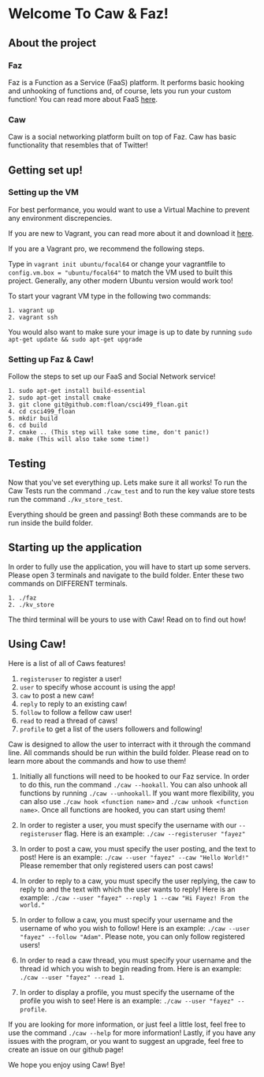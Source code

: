 # Welcome To Caw & Faz! 

## About the project

### Faz

Faz is a Function as a Service (FaaS) platform. It performs basic hooking and unhooking of functions and, of course, lets you run your custom function! You can read more about FaaS [here](https://en.wikipedia.org/wiki/Function_as_a_service).

### Caw 

Caw is a social networking platform built on top of Faz. Caw has basic functionality that resembles that of Twitter! 

## Getting set up! 

### Setting up the VM

For best performance, you would want to use a Virtual Machine to prevent any environment discrepencies. 

If you are new to Vagrant, you can read more about it and download it [here](https://www.vagrantup.com/intro).

If you are a Vagrant pro, we recommend the following steps. 

Type in `vagrant init ubuntu/focal64` or change your vagrantfile to `config.vm.box = "ubuntu/focal64"` to match the VM used to built this project. Generally, any other modern Ubuntu version would work too! 

To start your vagrant VM type in the following two commands: 
```
1. vagrant up 
2. vagrant ssh
```

You would also want to make sure your image is up to date by running `sudo apt-get update && sudo apt-get upgrade`

### Setting up Faz & Caw! 

Follow the steps to set up our FaaS and Social Network service! 
```
1. sudo apt-get install build-essential
2. sudo apt-get install cmake
3. git clone git@github.com:floan/csci499_floan.git
4. cd csci499_floan
5. mkdir build
6. cd build
7. cmake .. (This step will take some time, don't panic!)
8. make (This will also take some time!)
```


## Testing 

Now that you've set everything up. Lets make sure it all works! To run the Caw Tests run the command `./caw_test` and to run the key value store tests run the command `./kv_store_test`. 

Everything should be green and passing! Both these commands are to be run inside the build folder. 

## Starting up the application 

In order to fully use the application, you will have to start up some servers. Please open 3 terminals and navigate to the build folder. Enter these two commands on DIFFERENT terminals. 

```
1. ./faz
2. ./kv_store
```

The third terminal will be yours to use with Caw! Read on to find out how! 

## Using Caw! 

Here is a list of all of Caws features!

1. `registeruser` to register a user!
2. `user` to specify whose account is using the app! 
3. `caw` to post a new caw!
4. `reply` to reply to an existing caw!
5. `follow` to follow a fellow caw user!
6. `read` to read a thread of caws! 
7. `profile` to get a list of the users followers and following! 


Caw is designed to allow the user to interract with it through the command line. All commands should be run within the build folder. Please read on to learn more about the commands and how to use them! 

1. Initially all functions will need to be hooked to our Faz service. In order to do this, run the command `./caw --hookall`. You can also unhook all functions by running `./caw --unhookall`. If you want more flexibility, you can also use `./caw hook <function name>` and `./caw unhook <function name>`. Once all functions are hooked, you can start using them! 

2. In order to register a user, you must specify the username with our `--registeruser` flag. Here is an example: `./caw --registeruser "fayez"`

3. In order to post a caw, you must specify the user posting, and the text to post! Here is an example: `./caw --user "fayez" --caw "Hello World!"` Please remember that only registered users can post caws! 

4. In order to reply to a caw, you must specify the user replying, the caw to reply to and the text with which the user wants to reply! Here is an example: `./caw --user "fayez" --reply 1 --caw "Hi Fayez! From the world."`

5. In order to follow a caw, you must specify your username and the username of who you wish to follow! Here is an example: `./caw --user "fayez" --follow "Adam"`. Please note, you can only follow registered users!

6. In order to read a caw thread, you must specify your username and the thread id which you wish to begin reading from. Here is an example: `./caw --user "fayez" --read 1`.

7. In order to display a profile, you must specify the username of the profile you wish to see! Here is an example: `./caw --user "fayez" --profile`.

If you are looking for more information, or just feel a little lost, feel free to use the command `./caw --help` for more information! Lastly, if you have any issues with the program, or you want to suggest an upgrade, feel free to create an issue on our github page! 

We hope you enjoy using Caw! Bye! 
